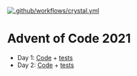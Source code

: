 [![.github/workflows/crystal.yml](https://github.com/denpatin/adventofcode21/actions/workflows/crystal.yml/badge.svg?branch=master)](https://github.com/denpatin/adventofcode21/actions/workflows/crystal.yml)

# Advent of Code 2021

- Day 1: [Code](src/day01.cr) + [tests](spec/day01_spec.cr)
- Day 2: [Code](src/day02.cr) + [tests](spec/day02_spec.cr)
